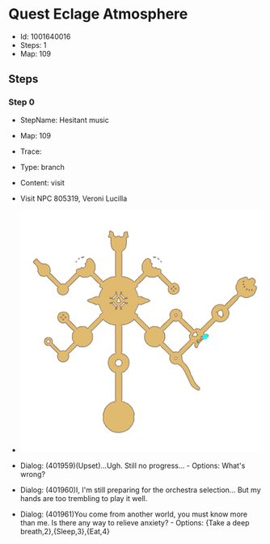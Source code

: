 # Quest Eclage Atmosphere

- Id: 1001640016
- Steps: 1
- Map: 109

## Steps

### Step 0
- StepName:  Hesitant music
- Map:  109
- Trace:  
- Type:  branch
- Content:  visit
- Visit NPC 805319, Veroni Lucilla

- ![images/1001640016_0.png](images/1001640016_0.png)
- Dialog: (401959)(Upset)...Ugh. Still no progress... - Options: What's wrong?
- Dialog: (401960)I, I'm still preparing for the orchestra selection... But my hands are too trembling to play it well.
- Dialog: (401961)You come from another world, you must know more than me. Is there any way to relieve anxiety? - Options: {Take a deep breath,2},{Sleep,3},{Eat,4}


